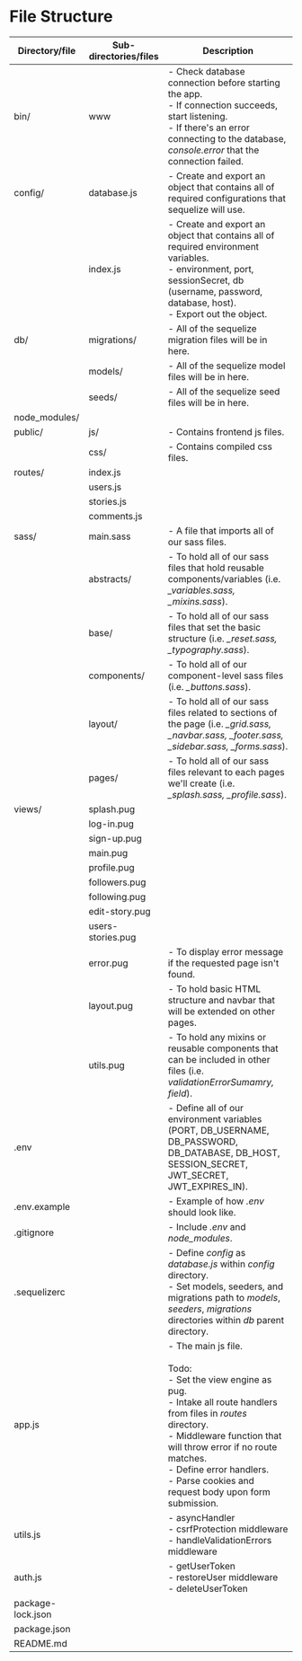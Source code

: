 # File Structure

| Directory/file     | Sub-directories/files | Description |
| ------------------ | --------------------- | ----------- |
| bin/               | www                   | - Check database connection before starting the app.<br>- If connection succeeds, start listening.<br>- If there's an error connecting to the database, *console.error* that the connection failed.
| config/            | database.js           | - Create and export an object that contains all of required configurations that sequelize will use.
|                    | index.js              | - Create and export an object that contains all of required environment variables.<br>- environment, port, sessionSecret, db (username, password, database, host).<br>- Export out the object.
| db/                | migrations/           | - All of the sequelize migration files will be in here.
|                    | models/               | - All of the sequelize model files will be in here.
|                    | seeds/                | - All of the sequelize seed files will be in here.
| node_modules/      |                       | 
| public/            | js/                   | - Contains frontend js files.
|                    | css/                  | - Contains compiled css files.
| routes/            | index.js              |
|                    | users.js              |
|                    | stories.js            |
|                    | comments.js           |
| sass/              | main.sass             | - A file that imports all of our sass files.
|                    | abstracts/            | - To hold all of our sass files that hold reusable components/variables (i.e. *_variables.sass, _mixins.sass*).
|                    | base/                 | - To hold all of our sass files that set the basic structure (i.e. *_reset.sass, _typography.sass*).
|                    | components/           | - To hold all of our component-level sass files (i.e. *_buttons.sass*).
|                    | layout/               | - To hold all of our sass files related to sections of the page (i.e. *_grid.sass, _navbar.sass, _footer.sass, _sidebar.sass, _forms.sass*).
|                    | pages/                | - To hold all of our sass files relevant to each pages we'll create (i.e. *_splash.sass, _profile.sass*).
| views/             | splash.pug            |
|                    | log-in.pug            |
|                    | sign-up.pug           |
|                    | main.pug              |
|                    | profile.pug           |
|                    | followers.pug         |
|                    | following.pug         |
|                    | edit-story.pug        |
|                    | users-stories.pug     |
|                    | error.pug             | - To display error message if the requested page isn't found.
|                    | layout.pug            | - To hold basic HTML structure and navbar that will be extended on other pages.
|                    | utils.pug             | - To hold any mixins or reusable components that can be included in other files (i.e. *validationErrorSumamry, field*).
| .env               |                       | - Define all of our environment variables (PORT, DB_USERNAME, DB_PASSWORD, DB_DATABASE, DB_HOST, SESSION_SECRET, JWT_SECRET, JWT_EXPIRES_IN).
| .env.example       |                       | - Example of how *.env* should look like.
| .gitignore         |                       | - Include *.env* and *node_modules*.
| .sequelizerc       |                       | - Define *config* as *database.js* within *config* directory.<br>- Set models, seeders, and migrations path to *models*, *seeders*, *migrations* directories within *db* parent directory.
| app.js             |                       | - The main js file. <br><br>Todo: <br>- Set the view engine as pug. <br>- Intake all route handlers from files in *routes* directory. <br>- Middleware function that will throw error if no route matches. <br>- Define error handlers. <br>- Parse cookies and request body upon form submission.
| utils.js           |                       | - asyncHandler <br>- csrfProtection middleware<br> - handleValidationErrors middleware
| auth.js            |                       | - getUserToken<br>- restoreUser middleware<br>- deleteUserToken
| package-lock.json  |
| package.json       |
| README.md          |